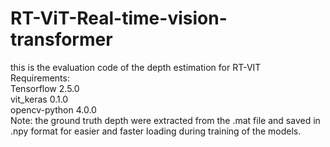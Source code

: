 # RT-ViT-Real-time-vision-transformer
this is the evaluation code of the depth estimation for RT-VIT 
<br>Requirements:
<br>Tensorflow 2.5.0
<br>vit_keras 0.1.0
<br>opencv-python 4.0.0
<br>Note: the ground truth depth were extracted from the .mat file and saved in .npy format for easier and faster loading during training of the models.
